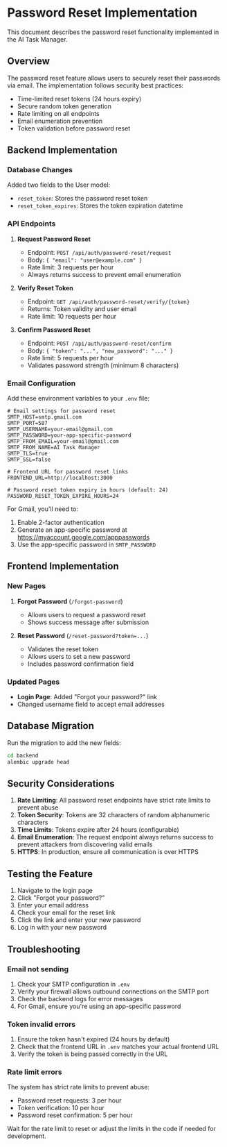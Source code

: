 # Password Reset Implementation

This document describes the password reset functionality implemented in the AI Task Manager.

## Overview

The password reset feature allows users to securely reset their passwords via email. The implementation follows security best practices:

- Time-limited reset tokens (24 hours expiry)
- Secure random token generation
- Rate limiting on all endpoints
- Email enumeration prevention
- Token validation before password reset

## Backend Implementation

### Database Changes

Added two fields to the User model:
- `reset_token`: Stores the password reset token
- `reset_token_expires`: Stores the token expiration datetime

### API Endpoints

1. **Request Password Reset**
   - Endpoint: `POST /api/auth/password-reset/request`
   - Body: `{ "email": "user@example.com" }`
   - Rate limit: 3 requests per hour
   - Always returns success to prevent email enumeration

2. **Verify Reset Token**
   - Endpoint: `GET /api/auth/password-reset/verify/{token}`
   - Returns: Token validity and user email
   - Rate limit: 10 requests per hour

3. **Confirm Password Reset**
   - Endpoint: `POST /api/auth/password-reset/confirm`
   - Body: `{ "token": "...", "new_password": "..." }`
   - Rate limit: 5 requests per hour
   - Validates password strength (minimum 8 characters)

### Email Configuration

Add these environment variables to your `.env` file:

```env
# Email settings for password reset
SMTP_HOST=smtp.gmail.com
SMTP_PORT=587
SMTP_USERNAME=your-email@gmail.com
SMTP_PASSWORD=your-app-specific-password
SMTP_FROM_EMAIL=your-email@gmail.com
SMTP_FROM_NAME=AI Task Manager
SMTP_TLS=true
SMTP_SSL=false

# Frontend URL for password reset links
FRONTEND_URL=http://localhost:3000

# Password reset token expiry in hours (default: 24)
PASSWORD_RESET_TOKEN_EXPIRE_HOURS=24
```

For Gmail, you'll need to:
1. Enable 2-factor authentication
2. Generate an app-specific password at https://myaccount.google.com/apppasswords
3. Use the app-specific password in `SMTP_PASSWORD`

## Frontend Implementation

### New Pages

1. **Forgot Password** (`/forgot-password`)
   - Allows users to request a password reset
   - Shows success message after submission

2. **Reset Password** (`/reset-password?token=...`)
   - Validates the reset token
   - Allows users to set a new password
   - Includes password confirmation field

### Updated Pages

- **Login Page**: Added "Forgot your password?" link
- Changed username field to accept email addresses

## Database Migration

Run the migration to add the new fields:

```bash
cd backend
alembic upgrade head
```

## Security Considerations

1. **Rate Limiting**: All password reset endpoints have strict rate limits to prevent abuse
2. **Token Security**: Tokens are 32 characters of random alphanumeric characters
3. **Time Limits**: Tokens expire after 24 hours (configurable)
4. **Email Enumeration**: The request endpoint always returns success to prevent attackers from discovering valid emails
5. **HTTPS**: In production, ensure all communication is over HTTPS

## Testing the Feature

1. Navigate to the login page
2. Click "Forgot your password?"
3. Enter your email address
4. Check your email for the reset link
5. Click the link and enter your new password
6. Log in with your new password

## Troubleshooting

### Email not sending

1. Check your SMTP configuration in `.env`
2. Verify your firewall allows outbound connections on the SMTP port
3. Check the backend logs for error messages
4. For Gmail, ensure you're using an app-specific password

### Token invalid errors

1. Ensure the token hasn't expired (24 hours by default)
2. Check that the frontend URL in `.env` matches your actual frontend URL
3. Verify the token is being passed correctly in the URL

### Rate limit errors

The system has strict rate limits to prevent abuse:
- Password reset requests: 3 per hour
- Token verification: 10 per hour
- Password reset confirmation: 5 per hour

Wait for the rate limit to reset or adjust the limits in the code if needed for development.
